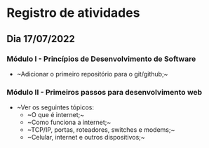 # Registro de atividades
## Dia 17/07/2022
### Módulo I - Princípios de Desenvolvimento de Software
- ~Adicionar o primeiro repositório para o git/github;~

### Módulo II - Primeiros passos para desenvolvimento web
- ~Ver os seguintes tópicos:
	+ ~O que é internet;~
	+ ~Como funciona a internet;~
	+ ~TCP/IP, portas, roteadores, switches e modems;~
	+ ~Celular, internet e outros dispositivos;~
